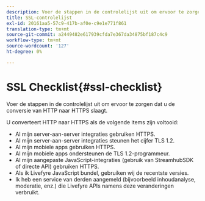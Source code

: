 ```yaml
---
description: Voer de stappen in de controlelijst uit om ervoor te zorgen dat u de conversie van HTTP naar HTTPS slaagt.
title: SSL-controlelijst
exl-id: 20161aa5-57c9-417b-af0e-c9e1e771f861
translation-type: tm+mt
source-git-commit: a2449482e617939cfda7e367da34875bf187c4c9
workflow-type: tm+mt
source-wordcount: '127'
ht-degree: 0%

---
```


# SSL Checklist{#ssl-checklist}

Voer de stappen in de controlelijst uit om ervoor te zorgen dat u de conversie van HTTP naar HTTPS slaagt.

U converteert HTTP naar HTTPS als de volgende items zijn voltooid:

* Al mijn server-aan-server integraties gebruiken HTTPS.
* Al mijn server-aan-server integraties steunen het cijfer TLS 1.2.
* Al mijn mobiele apps gebruiken HTTPS.
* Al mijn mobiele apps ondersteunen de TLS 1.2-programmeur.
* Al mijn aangepaste JavaScript-integraties (gebruik van StreamhubSDK of directe API) gebruiken HTTPS.
* Als ik Livefyre JavaScript bundel, gebruiken wij de recentste versies.
* Ik heb een service van derden aangemeld (bijvoorbeeld inhoudanalyse, moderatie, enz.) die Livefyre APIs namens deze veranderingen verbruikt.
